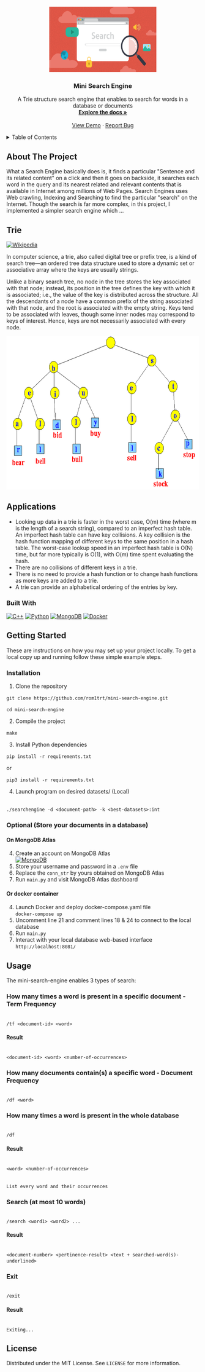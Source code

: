 <!-- PROJECT LOGO -->
<br />
<div align="center">
  <a href="https://github.com/rom1trt/mini-search-engine">
    <img src="img/logo.png" alt="Logo" width="280" height="170">
  </a>

<h3 align="center">Mini Search Engine</h3>

  <p align="center">
    A Trie structure search engine that enables to search for words in a database or documents
    <br />
    <a href="https://github.com/rom1trt/mini-search-engine"><strong>Explore the docs »</strong></a>
    <br />
    <br />
    <a href="https://github.com/rom1trt/mini-search-engine">View Demo</a>
    ·
    <a href="https://github.com/rom1trt/mini-search-engine/issues">Report Bug</a>
  </p>
</div>

<!-- TABLE OF CONTENTS -->
<details>
  <summary>Table of Contents</summary>
  <ol>
    <li>
      <a href="#about-the-project">About The Project</a>
      <ul>
        <li><a href="#built-with">Built With</a></li>
      </ul>
    </li>
    <li>
      <a href="#getting-started">Getting Started</a>
      <ul>
        <li><a href="#installation">Installation</a></li>
      </ul>
    </li>
    <li><a href="#usage">Usage</a></li>
    <li><a href="#license">License</a></li>
  </ol>
</details>

<!-- ABOUT THE PROJECT -->

## About The Project

What a Search Engine basically does is, it finds a particular "Sentence and its related content" on a click and then it goes on backside, it searches each word in the query and its nearest related and relevant contents that is available in Internet among millions of Web Pages. Search Engines uses Web crawling, Indexing and Searching to find the particular "search" on the Internet. Though the search is far more complex, in this project, I implemented a simpler search engine which ...

## Trie

[![Wikipedia](https://img.shields.io/badge/wikipedia-white?style=for-the-badge&logo=wikipedia&logoColor=black)](https://en.wikipedia.org/wiki/Trie)

In computer science, a trie, also called digital tree or prefix tree, is a kind of search tree—an ordered tree data structure used to store a dynamic set or associative array where the keys are usually strings.

Unlike a binary search tree, no node in the tree stores the key associated with that node; instead, its position in the tree defines the key with which it is associated; i.e., the value of the key is distributed across the structure. All the descendants of a node have a common prefix of the string associated with that node, and the root is associated with the empty string. Keys tend to be associated with leaves, though some inner nodes may correspond to keys of interest. Hence, keys are not necessarily associated with every node.

<img src="img/trie.png" alt="Logo" width="600" height="400">

## Applications

- Looking up data in a trie is faster in the worst case, O(m) time (where m is the length of a search string), compared to an imperfect hash table. An imperfect hash table can have key collisions. A key collision is the hash function mapping of different keys to the same position in a hash table. The worst-case lookup speed in an imperfect hash table is O(N) time, but far more typically is O(1), with O(m) time spent evaluating the hash.
- There are no collisions of different keys in a trie.
- There is no need to provide a hash function or to change hash functions as more keys are added to a trie.
- A trie can provide an alphabetical ordering of the entries by key.

### Built With

[![C++][c++]][c++-url]
[![Python][python]][python-url]
[![MongoDB][mongodb]][mongodb-url]
[![Docker][docker]][docker-url]

<!-- GETTING STARTED -->

## Getting Started

These are instructions on how you may set up your project locally.
To get a local copy up and running follow these simple example steps.

### Installation

1. Clone the repository

```
git clone https://github.com/rom1trt/mini-search-engine.git
```

```
cd mini-search-engine
```

2. Compile the project

```
make
```

3. Install Python dependencies <br>

```
pip install -r requirements.txt
```

or

```
pip3 install -r requirements.txt
```

4. Launch program on desired datasets/<file> (Local)

```

./searchengine -d <document-path> -k <best-datasets>:int

```

### Optional (Store your documents in a database)

#### On MongoDB Atlas

4. Create an account on MongoDB Atlas <br>
   [![MongoDB][mongodb2]][mongodb-url]
5. Store your username and password in a `.env` file
6. Replace the `conn_str` by yours obtained on MongoDB Atlas
7. Run `main.py` and visit MongoDB Atlas dashboard

#### Or docker container

4. Launch Docker and deploy docker-compose.yaml file <br>
   `docker-compose up`
5. Uncomment line 21 and comment lines 18 & 24 to connect to the local database
6. Run `main.py`
7. Interact with your local database web-based interface <br>
   `http://localhost:8081/`

<!-- USAGE EXAMPLES -->

## Usage

The mini-search-engine enables 3 types of search:

### How many times a word is present in a specific document - Term Frequency

```

/tf <document-id> <word>

```

#### Result

```

<document-id> <word> <number-of-occurrences>

```

### How many documents contain(s) a specific word - Document Frequency

```

/df <word>

```
### How many times a word is present in the whole database

```

/df

```

#### Result

```

<word> <number-of-occurrences>

```

```

List every word and their occurrences

```

### Search (at most 10 words)

```

/search <word1> <word2> ...

```

#### Result

```

<document-number> <pertinence-result> <text + searched-word(s)-underlined>

```

### Exit

```

/exit

```

#### Result

```

Exiting...

```

<!-- LICENSE -->

## License

Distributed under the MIT License. See `LICENSE` for more information.

<!-- MARKDOWN LINKS & IMAGES -->

[c++]: https://img.shields.io/badge/C%2B%2B-grey?style=for-the-badge&logo=c%2B%2B&logoColor=white
[c++-url]: https://cplusplus.com/
[python]: https://img.shields.io/badge/Python-3776AB?style=for-the-badge&logo=python&logoColor=white
[python-url]: https://www.python.org/
[mongodb]: https://img.shields.io/badge/MongoDB-4EA94B?style=for-the-badge&logo=mongodb&logoColor=white
[mongodb2]: https://img.shields.io/badge/MongoDB-4EA94B??style=flat-square&logo=appveyor&logo=mongodb&logoColor=white
[mongodb-url]: https://www.mongodb.com/atlas/database
[docker]: https://img.shields.io/badge/docker-0096FF?style=for-the-badge&logo=docker&logoColor=white
[docker-url]: https://www.docker.com/
